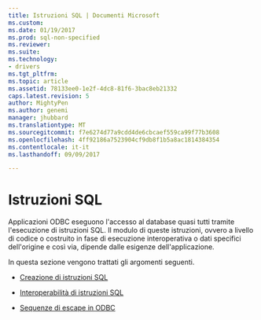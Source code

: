 ```yaml
---
title: Istruzioni SQL | Documenti Microsoft
ms.custom: 
ms.date: 01/19/2017
ms.prod: sql-non-specified
ms.reviewer: 
ms.suite: 
ms.technology:
- drivers
ms.tgt_pltfrm: 
ms.topic: article
ms.assetid: 78133ee0-1e2f-4dc8-81f6-3bac8eb21332
caps.latest.revision: 5
author: MightyPen
ms.author: genemi
manager: jhubbard
ms.translationtype: MT
ms.sourcegitcommit: f7e6274d77a9cdd4de6cbcaef559ca99f77b3608
ms.openlocfilehash: 4ff92186a7523904cf9db8f1b5a8ac1814384354
ms.contentlocale: it-it
ms.lasthandoff: 09/09/2017

---
```

# <a name="sql-statements"></a>Istruzioni SQL
Applicazioni ODBC eseguono l'accesso al database quasi tutti tramite l'esecuzione di istruzioni SQL. Il modulo di queste istruzioni, ovvero a livello di codice o costruito in fase di esecuzione interoperativa o dati specifici dell'origine e così via, dipende dalle esigenze dell'applicazione.  
  
 In questa sezione vengono trattati gli argomenti seguenti.  
  
-   [Creazione di istruzioni SQL](../../../odbc/reference/develop-app/constructing-sql-statements.md)  
  
-   [Interoperabilità di istruzioni SQL](../../../odbc/reference/develop-app/interoperability-of-sql-statements.md)  
  
-   [Sequenze di escape in ODBC](../../../odbc/reference/develop-app/escape-sequences-in-odbc.md)
